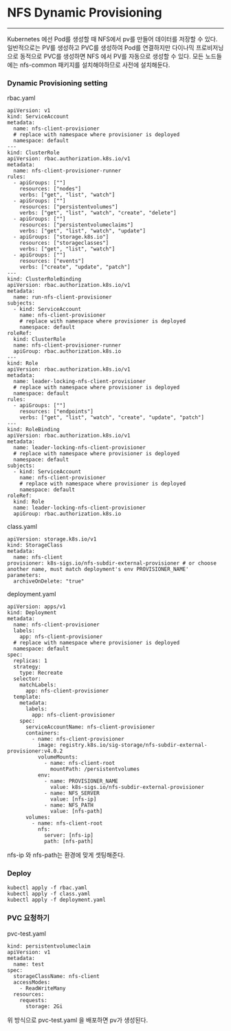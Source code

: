 # NFS Dynamic Provisioning
- - -

Kubernetes 에선 Pod를 생성할 때 NFS에서 pv를 만들어 데이터를 저장할 수 있다.
일반적으로는 PV를 생성하고 PVC를 생성하여 Pod를 연결하지만 다이나믹 프로비저닝으로 동적으로 PVC를 생성하면 NFS 에서 PV를 자동으로 생성할 수 있다.
모든 노드들에는 nfs-common 패키지를 설치해야하므로 사전에 설치해둔다.

### Dynamic Provisioning setting

rbac.yaml

	apiVersion: v1
	kind: ServiceAccount
	metadata:
	  name: nfs-client-provisioner
	  # replace with namespace where provisioner is deployed
	  namespace: default
	---
	kind: ClusterRole
	apiVersion: rbac.authorization.k8s.io/v1
	metadata:
	  name: nfs-client-provisioner-runner
	rules:
	  - apiGroups: [""]
		resources: ["nodes"]
		verbs: ["get", "list", "watch"]
	  - apiGroups: [""]
		resources: ["persistentvolumes"]
		verbs: ["get", "list", "watch", "create", "delete"]
	  - apiGroups: [""]
		resources: ["persistentvolumeclaims"]
		verbs: ["get", "list", "watch", "update"]
	  - apiGroups: ["storage.k8s.io"]
		resources: ["storageclasses"]
		verbs: ["get", "list", "watch"]
	  - apiGroups: [""]
		resources: ["events"]
		verbs: ["create", "update", "patch"]
	---
	kind: ClusterRoleBinding
	apiVersion: rbac.authorization.k8s.io/v1
	metadata:
	  name: run-nfs-client-provisioner
	subjects:
	  - kind: ServiceAccount
		name: nfs-client-provisioner
		# replace with namespace where provisioner is deployed
		namespace: default
	roleRef:
	  kind: ClusterRole
	  name: nfs-client-provisioner-runner
	  apiGroup: rbac.authorization.k8s.io
	---
	kind: Role
	apiVersion: rbac.authorization.k8s.io/v1
	metadata:
	  name: leader-locking-nfs-client-provisioner
	  # replace with namespace where provisioner is deployed
	  namespace: default
	rules:
	  - apiGroups: [""]
		resources: ["endpoints"]
		verbs: ["get", "list", "watch", "create", "update", "patch"]
	---
	kind: RoleBinding
	apiVersion: rbac.authorization.k8s.io/v1
	metadata:
	  name: leader-locking-nfs-client-provisioner
	  # replace with namespace where provisioner is deployed
	  namespace: default
	subjects:
	  - kind: ServiceAccount
		name: nfs-client-provisioner
		# replace with namespace where provisioner is deployed
		namespace: default
	roleRef:
	  kind: Role
	  name: leader-locking-nfs-client-provisioner
	  apiGroup: rbac.authorization.k8s.io


class.yaml

	apiVersion: storage.k8s.io/v1
	kind: StorageClass
	metadata:
	  name: nfs-client
	provisioner: k8s-sigs.io/nfs-subdir-external-provisioner # or choose another name, must match deployment's env PROVISIONER_NAME'
	parameters:
	  archiveOnDelete: "true"


deployment.yaml

	apiVersion: apps/v1
	kind: Deployment
	metadata:
	  name: nfs-client-provisioner
	  labels:
		app: nfs-client-provisioner
	  # replace with namespace where provisioner is deployed
	  namespace: default
	spec:
	  replicas: 1
	  strategy:
		type: Recreate
	  selector:
		matchLabels:
		  app: nfs-client-provisioner
	  template:
		metadata:
		  labels:
			app: nfs-client-provisioner
		spec:
		  serviceAccountName: nfs-client-provisioner
		  containers:
			- name: nfs-client-provisioner
			  image: registry.k8s.io/sig-storage/nfs-subdir-external-provisioner:v4.0.2
			  volumeMounts:
				- name: nfs-client-root
				  mountPath: /persistentvolumes
			  env:
				- name: PROVISIONER_NAME
				  value: k8s-sigs.io/nfs-subdir-external-provisioner
				- name: NFS_SERVER
				  value: [nfs-ip]
				- name: NFS_PATH
				  value: [nfs-path]
		  volumes:
			- name: nfs-client-root
			  nfs:
				server: [nfs-ip]
				path: [nfs-path]

nfs-ip 와 nfs-path는 환경에 맞게 셋팅해준다.

### Deploy

	kubectl apply -f rbac.yaml
	kubectl apply -f class.yaml
	kubectl apply -f deployment.yaml
	
### PVC 요청하기

pvc-test.yaml

	kind: persistentvolumeclaim
	apiVersion: v1
	metadata:
	  name: test
	spec:
	  storageClassName: nfs-client
	  accessModes:
	    - ReadWriteMany
	  resources:
	    requests:
		  storage: 2Gi

위 방식으로 pvc-test.yaml 을 배포하면 pv가 생성된다.